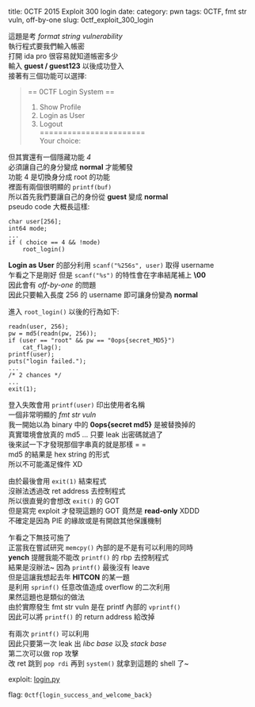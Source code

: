 title: 0CTF 2015 Exploit 300 login
date:
category: pwn
tags: 0CTF, fmt str vuln, off-by-one
slug: 0ctf_exploit_300_login

這題是考 *format string vulnerability*  
執行程式要我們輸入帳密  
打開 ida pro 很容易就知道帳密多少  
輸入 **guest / guest123** 以後成功登入  
接著有三個功能可以選擇:  

> == 0CTF Login System ==  
> 1. Show Profile  
> 2. Login as User  
> 3. Logout  
> =======================  
> Your choice:  

但其實還有一個隱藏功能 *4*  
必須讓自己的身分變成 **normal** 才能觸發  
功能 4 是切換身分成 root 的功能  
裡面有兩個很明顯的 `printf(buf)`  
所以首先我們要讓自己的身份從 **guest** 變成 **normal**  
pseudo code 大概長這樣:  

```
char user[256];
int64 mode;
...
if ( choice == 4 && !mode)
    root_login()
```

**Login as User** 的部分利用 `scanf("%256s", user)` 取得 username  
乍看之下是剛好 但是 `scanf("%s")` 的特性會在字串結尾補上 **\00**  
因此會有 *off-by-one* 的問題  
因此只要輸入長度 256 的 username 即可讓身份變為 **normal**  

進入 `root_login()` 以後的行為如下:  

```
readn(user, 256);
pw = md5(readn(pw, 256));
if (user == "root" && pw == "0ops{secret_MD5}")
    cat_flag();
printf(user);
puts("login failed.");
...
/* 2 chances */
...
exit(1);
```

登入失敗會用 `printf(user)` 印出使用者名稱  
一個非常明顯的 *fmt str vuln*  
我一開始以為 binary 中的 **0ops{secret md5}** 是被替換掉的  
真實環境會放真的 md5 ... 只要 leak 出密碼就過了  
後來試一下才發現那個字串真的就是那樣 = =  
md5 的結果是 hex string 的形式  
所以不可能滿足條件 XD  

由於最後會用 `exit(1)` 結束程式  
沒辦法透過改 ret address 去控制程式  
所以很直覺的會想改 `exit()` 的 GOT  
但是寫完 exploit 才發現這題的 GOT 竟然是 **read-only** XDDD  
不確定是因為 PIE 的緣故或是有開啟其他保護機制  

乍看之下無技可施了  
正當我在嘗試研究 `memcpy()` 內部的是不是有可以利用的同時  
**yench** 提醒我能不能改 `printf()` 的 rbp 去控制程式  
結果是沒辦法~ 因為 `printf()` 最後沒有 leave  
但是這讓我想起去年 **HITCON** 的某一題  
是利用 `sprinf()` 任意改值造成 overflow 的二次利用  
果然這題也是類似的做法  
由於實際發生 fmt str vuln 是在 printf 內部的 `vprintf()`  
因此可以將 `printf()` 的 return address 給改掉  

有兩次 `printf()` 可以利用  
因此只要第一次 leak 出 *libc base* 以及 *stack base*  
第二次可以做 rop 攻擊  
改 ret 跳到 `pop rdi` 再到 `system()` 就拿到這題的 shell 了~  

exploit: [login.py]({filename}/exp/login.py)  

flag: `0ctf{login_success_and_welcome_back}`

